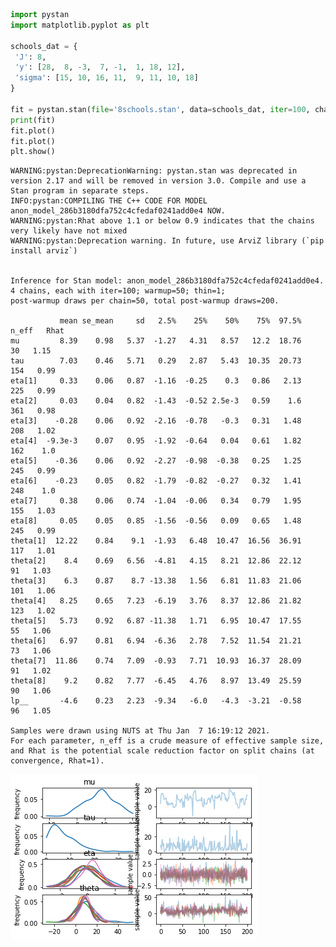 

```python
import pystan
import matplotlib.pyplot as plt

schools_dat = {
 'J': 8,
 'y': [28,  8, -3,  7, -1,  1, 18, 12],
 'sigma': [15, 10, 16, 11,  9, 11, 10, 18]
}

fit = pystan.stan(file='8schools.stan', data=schools_dat, iter=100, chains=4)
print(fit)
fit.plot()
fit.plot()
plt.show()
```

    WARNING:pystan:DeprecationWarning: pystan.stan was deprecated in version 2.17 and will be removed in version 3.0. Compile and use a Stan program in separate steps.
    INFO:pystan:COMPILING THE C++ CODE FOR MODEL anon_model_286b3180dfa752c4cfedaf0241add0e4 NOW.
    WARNING:pystan:Rhat above 1.1 or below 0.9 indicates that the chains very likely have not mixed
    WARNING:pystan:Deprecation warning. In future, use ArviZ library (`pip install arviz`)


    Inference for Stan model: anon_model_286b3180dfa752c4cfedaf0241add0e4.
    4 chains, each with iter=100; warmup=50; thin=1; 
    post-warmup draws per chain=50, total post-warmup draws=200.
    
               mean se_mean     sd   2.5%    25%    50%    75%  97.5%  n_eff   Rhat
    mu         8.39    0.98   5.37  -1.27   4.31   8.57   12.2  18.76     30   1.15
    tau        7.03    0.46   5.71   0.29   2.87   5.43  10.35  20.73    154   0.99
    eta[1]     0.33    0.06   0.87  -1.16  -0.25    0.3   0.86   2.13    225   0.99
    eta[2]     0.03    0.04   0.82  -1.43  -0.52 2.5e-3   0.59    1.6    361   0.98
    eta[3]    -0.28    0.06   0.92  -2.16  -0.78   -0.3   0.31   1.48    208   1.02
    eta[4]  -9.3e-3    0.07   0.95  -1.92  -0.64   0.04   0.61   1.82    162    1.0
    eta[5]    -0.36    0.06   0.92  -2.27  -0.98  -0.38   0.25   1.25    245   0.99
    eta[6]    -0.23    0.05   0.82  -1.79  -0.82  -0.27   0.32   1.41    248    1.0
    eta[7]     0.38    0.06   0.74  -1.04  -0.06   0.34   0.79   1.95    155   1.03
    eta[8]     0.05    0.05   0.85  -1.56  -0.56   0.09   0.65   1.48    245   0.99
    theta[1]  12.22    0.84    9.1  -1.93   6.48  10.47  16.56  36.91    117   1.01
    theta[2]    8.4    0.69   6.56  -4.81   4.15   8.21  12.86  22.12     91   1.03
    theta[3]    6.3    0.87    8.7 -13.38   1.56   6.81  11.83  21.06    101   1.06
    theta[4]   8.25    0.65   7.23  -6.19   3.76   8.37  12.86  21.82    123   1.02
    theta[5]   5.73    0.92   6.87 -11.38   1.71   6.95  10.47  17.55     55   1.06
    theta[6]   6.97    0.81   6.94  -6.36   2.78   7.52  11.54  21.21     73   1.06
    theta[7]  11.86    0.74   7.09  -0.93   7.71  10.93  16.37  28.09     91   1.02
    theta[8]    9.2    0.82   7.77  -6.45   4.76   8.97  13.49  25.59     90   1.06
    lp__       -4.6    0.23   2.23  -9.34   -6.0   -4.3  -3.21  -0.58     96   1.05
    
    Samples were drawn using NUTS at Thu Jan  7 16:19:12 2021.
    For each parameter, n_eff is a crude measure of effective sample size,
    and Rhat is the potential scale reduction factor on split chains (at 
    convergence, Rhat=1).



![png](base_nb_files/base_nb_0_2.png)



```python

```
